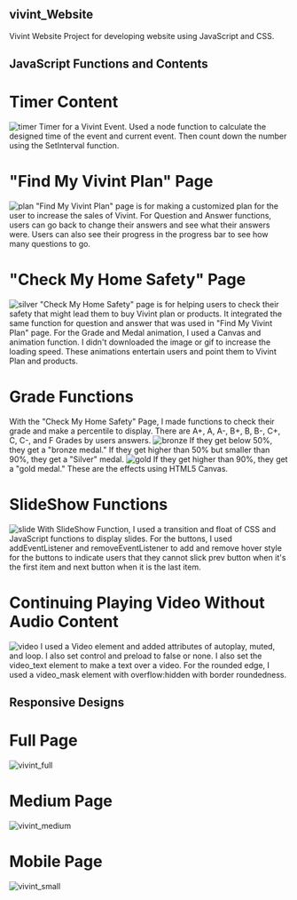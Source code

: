 ## vivint_Website
Vivint Website Project for developing website using JavaScript and CSS.

## JavaScript Functions and Contents
# Timer Content
![timer](https://user-images.githubusercontent.com/75151164/157352661-de74acf3-efae-44e9-bafb-6e611d565189.gif)
Timer for a Vivint Event. Used a node function to calculate the designed time of the event and current event. Then count down the number using the SetInterval function.

# "Find My Vivint Plan" Page
![plan](https://user-images.githubusercontent.com/75151164/157353017-876ec018-5734-4875-8192-44d8bab4a158.gif)
"Find My Vivint Plan" page is for making a customized plan for the user to increase the sales of Vivint. For Question and Answer functions, users can go back to change their answers and see what their answers were. Users can also see their progress in the progress bar to see how many questions to go. 

# "Check My Home Safety" Page
![silver](https://user-images.githubusercontent.com/75151164/157353181-2d621349-c813-4cdb-b025-bfa59b3197d9.gif)
"Check My Home Safety" page is for helping users to check their safety that might lead them to buy Vivint plan or products. It integrated the same function for question and answer that was used in "Find My Vivint Plan" page. For the Grade and Medal animation, I used a Canvas and animation function. I didn't downloaded the image or gif to increase the loading speed. These animations entertain users and point them to Vivint Plan and products. 

# Grade Functions
With the "Check My Home Safety" Page, I made functions to check their grade and make a percentile to display. There are A+, A, A-, B+, B, B-, C+, C, C-, and F Grades by users answers. 
![bronze](https://user-images.githubusercontent.com/75151164/157353598-b11d1250-53d9-47b6-97b3-89ed92fa2de8.gif)
If they get below 50%, they get a "bronze medal." If they get higher than 50% but smaller than 90%, they get a "Silver" medal. 
![gold](https://user-images.githubusercontent.com/75151164/157354135-dc17157c-d5f0-46e6-a3ca-1669c7395d74.gif)
If they get higher than 90%, they get a "gold medal." These are the effects using HTML5 Canvas. 

# SlideShow Functions
![slide](https://user-images.githubusercontent.com/75151164/157354722-18352854-adb0-4c6f-8d38-55ef4d10efbd.gif)
With SlideShow Function, I used a transition and float of CSS and JavaScript functions to display slides. For the buttons, I used addEventListener and removeEventListener to add and remove hover style for the buttons to indicate users that they cannot slick prev button when it's the first item and next button when it is the last item. 

# Continuing Playing Video Without Audio Content
![video](https://user-images.githubusercontent.com/75151164/157355799-b99a2e5d-3194-4193-8308-197ad9920cac.gif)
I used a Video element and added attributes of autoplay, muted, and loop. I also set control and preload to false or none. I also set the video_text element to make a text over a video. For the rounded edge, I used a video_mask element with overflow:hidden with border roundedness. 

## Responsive Designs
# Full Page
![vivint_full](https://user-images.githubusercontent.com/75151164/155414967-73e289c8-2fea-419d-a433-1f9225ac41bb.PNG)

# Medium Page
![vivint_medium](https://user-images.githubusercontent.com/75151164/155415032-a4d2ac2a-7498-4fe9-8e48-58bea8a4ef32.PNG)

# Mobile Page
![vivint_small](https://user-images.githubusercontent.com/75151164/155415065-ed83b255-0d53-47d1-96de-5c2ca88dc648.PNG)
